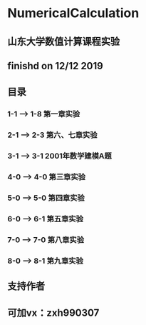 # NumericalCalculation
## 山东大学数值计算课程实验
## finishd on 12/12 2019
## 目录
### 1-1 --> 1-8 第一章实验
### 2-1 --> 2-3 第六、七章实验
### 3-1 --> 3-1 2001年数学建模A题
### 4-0 --> 4-0 第三章实验
### 5-0 --> 5-0 第四章实验
### 6-0 --> 6-1 第五章实验
### 7-0 --> 7-0 第八章实验
### 8-0 --> 8-1 第九章实验

## 支持作者




## 可加vx：zxh990307


